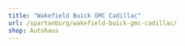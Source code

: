 ```yaml
---
title: "Wakefield Buick GMC Cadillac"
url: /spartanburg/wakefield-buick-gmc-cadillac/
shop: Autohaus
---
```

